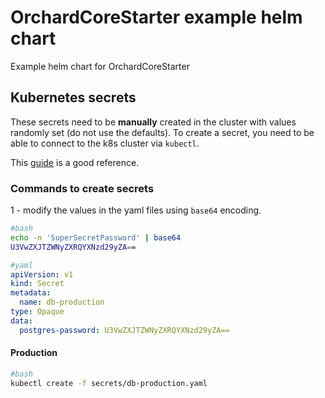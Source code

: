 # OrchardCoreStarter example helm chart

Example helm chart for OrchardCoreStarter

## Kubernetes secrets

These secrets need to be **manually** created in the cluster with values randomly set (do not use the defaults).
To create a secret, you need to be able to connect to the k8s cluster via `kubectl`.

This [guide](https://kubernetes.io/docs/concepts/configuration/secret/#creating-your-own-secrets) is a good reference.

### Commands to create secrets

1 - modify the values in the yaml files using `base64` encoding.

```bash
#bash
echo -n 'SuperSecretPassword' | base64
U3VwZXJTZWNyZXRQYXNzd29yZA==
```

```yaml
#yaml
apiVersion: v1
kind: Secret
metadata:
  name: db-production
type: Opaque
data:
  postgres-password: U3VwZXJTZWNyZXRQYXNzd29yZA==
```

#### Production

```bash
#bash
kubectl create -f secrets/db-production.yaml
```

